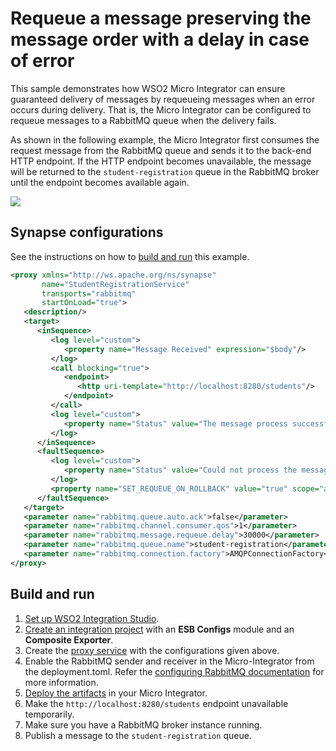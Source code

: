 # Requeue a message preserving the message order with a delay in case of error

This sample demonstrates how WSO2 Micro Integrator can ensure guaranteed delivery of messages by requeueing messages when an error occurs during delivery. That is, the Micro Integrator can be configured to requeue messages to a RabbitMQ queue when the delivery fails. 

As shown in the following example, the Micro Integrator first consumes the request message from the RabbitMQ queue and sends it to the back-end HTTP endpoint. If the HTTP endpoint becomes unavailable, the message will be returned
to the `student-registration` queue in the RabbitMQ broker until the endpoint becomes available again.

<img src="{{base_path}}/assets/img/integrate/rabbitmq/rabbitmq-requeue-messages.png">

## Synapse configurations

See the instructions on how to [build and run](#build-and-run) this example.

```xml
<proxy xmlns="http://ws.apache.org/ns/synapse"
       name="StudentRegistrationService"
       transports="rabbitmq"
       startOnLoad="true">
   <description/>
   <target>
      <inSequence>
         <log level="custom">
            <property name="Message Received" expression="$body"/>
         </log>
         <call blocking="true">
            <endpoint>
               <http uri-template="http://localhost:8280/students"/>
            </endpoint>
         </call>
         <log level="custom">
            <property name="Status" value="The message process successfully"/>
         </log>
      </inSequence>
      <faultSequence>
         <log level="custom">
            <property name="Status" value="Could not process the message"/>
         </log>
         <property name="SET_REQUEUE_ON_ROLLBACK" value="true" scope="axis2"/>
      </faultSequence>
   </target>
   <parameter name="rabbitmq.queue.auto.ack">false</parameter>
   <parameter name="rabbitmq.channel.consumer.qos">1</parameter>
   <parameter name="rabbitmq.message.requeue.delay">30000</parameter>
   <parameter name="rabbitmq.queue.name">student-registration</parameter>
   <parameter name="rabbitmq.connection.factory">AMQPConnectionFactory</parameter>
</proxy>
```

## Build and run

1. [Set up WSO2 Integration Studio]({{base_path}}/integrate/develop/installing-wso2-integration-studio).
2. [Create an integration project]({{base_path}}/integrate/develop/create-integration-project) with an <b>ESB Configs</b> module and an <b>Composite Exporter</b>.
3. Create the [proxy service]({{base_path}}/integrate/develop/creating-artifacts/creating-a-proxy-service) with the configurations given above.
4. Enable the RabbitMQ sender and receiver in the Micro-Integrator from the deployment.toml. Refer the 
 [configuring RabbitMQ documentation]({{base_path}}/install-and-setup/setup/brokers/configure-with-rabbitmq) for more information.
5. [Deploy the artifacts]({{base_path}}/integrate/develop/deploy-artifacts) in your Micro Integrator.
6. Make the `http://localhost:8280/students` endpoint unavailable temporarily. 
7. Make sure you have a RabbitMQ broker instance running.
8. Publish a message to the `student-registration` queue.
